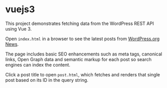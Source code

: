 # vuejs3

This project demonstrates fetching data from the WordPress REST API using Vue 3.

Open `index.html` in a browser to see the latest posts from [WordPress.org News](https://wordpress.org/news/).

The page includes basic SEO enhancements such as meta tags, canonical links, Open Graph data and semantic markup for each post so search engines can index the content.


Click a post title to open `post.html`, which fetches and renders that single post based on its ID in the query string.

